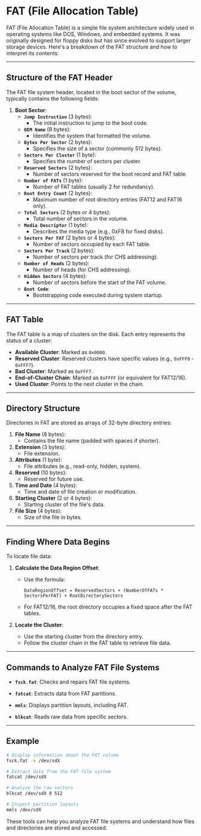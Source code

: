 # FAT (File Allocation Table)

FAT (File Allocation Table) is a simple file system architecture widely used in operating systems like DOS, Windows, and embedded systems. It was originally designed for floppy disks but has since evolved to support larger storage devices. Here's a breakdown of the FAT structure and how to interpret its contents:

---

## Structure of the FAT Header

The FAT file system header, located in the boot sector of the volume, typically contains the following fields:

1. **Boot Sector**:
    - **`Jump Instruction`** (3 bytes):
        - The initial instruction to jump to the boot code.
    - **`OEM Name`** (8 bytes):
        - Identifies the system that formatted the volume.
    - **`Bytes Per Sector`** (2 bytes):
        - Specifies the size of a sector (commonly 512 bytes).
    - **`Sectors Per Cluster`** (1 byte):
        - Specifies the number of sectors per cluster.
    - **`Reserved Sectors`** (2 bytes):
        - Number of sectors reserved for the boot record and FAT table.
    - **`Number of FATs`** (1 byte):
        - Number of FAT tables (usually 2 for redundancy).
    - **`Root Entry Count`** (2 bytes):
        - Maximum number of root directory entries (FAT12 and FAT16 only).
    - **`Total Sectors`** (2 bytes or 4 bytes):
        - Total number of sectors in the volume.
    - **`Media Descriptor`** (1 byte):
        - Describes the media type (e.g., 0xF8 for fixed disks).
    - **`Sectors Per FAT`** (2 bytes or 4 bytes):
        - Number of sectors occupied by each FAT table.
    - **`Sectors Per Track`** (2 bytes):
        - Number of sectors per track (for CHS addressing).
    - **`Number of Heads`** (2 bytes):
        - Number of heads (for CHS addressing).
    - **`Hidden Sectors`** (4 bytes):
        - Number of sectors before the start of the FAT volume.
    - **`Boot Code`**:
        - Bootstrapping code executed during system startup.

---

## FAT Table

The FAT table is a map of clusters on the disk. Each entry represents the status of a cluster:

- **Available Cluster**: Marked as `0x0000`.
- **Reserved Cluster**: Reserved clusters have specific values (e.g., `0xFFF0` - `0xFFF7`).
- **Bad Cluster**: Marked as `0xFFF7`.
- **End-of-Cluster Chain**: Marked as `0xFFFF` (or equivalent for FAT12/16).
- **Used Cluster**: Points to the next cluster in the chain.

---

## Directory Structure

Directories in FAT are stored as arrays of 32-byte directory entries:

1. **File Name** (8 bytes):
    - Contains the file name (padded with spaces if shorter).
2. **Extension** (3 bytes):
    - File extension.
3. **Attributes** (1 byte):
    - File attributes (e.g., read-only, hidden, system).
4. **Reserved** (10 bytes):
    - Reserved for future use.
5. **Time and Date** (4 bytes):
    - Time and date of file creation or modification.
6. **Starting Cluster** (2 or 4 bytes):
    - Starting cluster of the file's data.
7. **File Size** (4 bytes):
    - Size of the file in bytes.

---

## Finding Where Data Begins

To locate file data:

1. **Calculate the Data Region Offset**:
    - Use the formula:
      ```
      DataRegionOffset = ReservedSectors + (NumberOfFATs * SectorsPerFAT) + RootDirectorySectors
      ```
    - For FAT12/16, the root directory occupies a fixed space after the FAT tables.

2. **Locate the Cluster**:
    - Use the starting cluster from the directory entry.
    - Follow the cluster chain in the FAT table to retrieve file data.

---

## Commands to Analyze FAT File Systems

- **`fsck.fat`**:
  Checks and repairs FAT file systems.

- **`fatcat`**:
  Extracts data from FAT partitions.

- **`mmls`**:
  Displays partition layouts, including FAT.

- **`blkcat`**:
  Reads raw data from specific sectors.

---

## Example

```bash
# Display information about the FAT volume
fsck.fat -v /dev/sdX

# Extract data from the FAT file system
fatcat /dev/sdX

# Analyze the raw sectors
blkcat /dev/sdX 0 512

# Inspect partition layouts
mmls /dev/sdX
```

These tools can help you analyze FAT file systems and understand how files and directories are stored and accessed.


